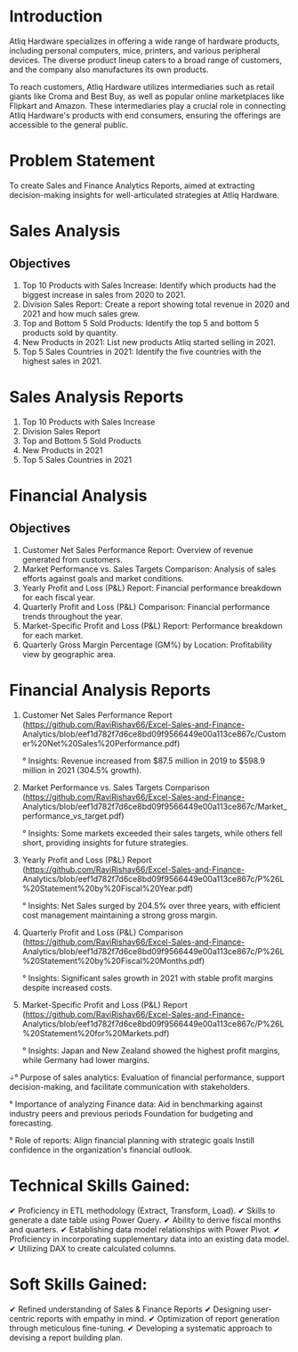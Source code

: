 # Introduction

Atliq Hardware specializes in offering a wide range of hardware products, including personal computers, mice, printers, and various peripheral devices. The diverse product lineup caters to a broad range of customers, and the company also manufactures its own products.

To reach customers, Atliq Hardware utilizes intermediaries such as retail giants like Croma and Best Buy, as well as popular online marketplaces like Flipkart and Amazon. These intermediaries play a crucial role in connecting Atliq Hardware's products with end consumers, ensuring the offerings are accessible to the general public.

# Problem Statement

To create Sales and Finance Analytics Reports, aimed at extracting decision-making insights for well-articulated strategies at Atliq Hardware.

# Sales Analysis

## Objectives

   1. Top 10 Products with Sales Increase: Identify which products had the biggest increase in sales from 2020 to 2021.
   2. Division Sales Report: Create a report showing total revenue in 2020 and 2021 and how much sales grew.
   3. Top and Bottom 5 Sold Products: Identify the top 5 and bottom 5 products sold by quantity.
   4. New Products in 2021: List new products Atliq started selling in 2021.
   5. Top 5 Sales Countries in 2021: Identify the five countries with the highest sales in 2021.

# Sales Analysis Reports

   1. Top 10 Products with Sales Increase
   2. Division Sales Report
   3. Top and Bottom 5 Sold Products
   4. New Products in 2021
   5. Top 5 Sales Countries in 2021

# Financial Analysis

## Objectives

   1. Customer Net Sales Performance Report: Overview of revenue generated from customers.
   2. Market Performance vs. Sales Targets Comparison: Analysis of sales efforts against goals and market conditions.
   3. Yearly Profit and Loss (P&L) Report: Financial performance breakdown for each fiscal year.
   4. Quarterly Profit and Loss (P&L) Comparison: Financial performance trends throughout the year.
   5. Market-Specific Profit and Loss (P&L) Report: Performance breakdown for each market.
   6. Quarterly Gross Margin Percentage (GM%) by Location: Profitability view by geographic area.

# Financial Analysis Reports

   1. Customer Net Sales Performance Report (https://github.com/RaviRishav66/Excel-Sales-and-Finance- 
     Analytics/blob/eef1d782f7d6ce8bd09f9566449e00a113ce867c/Customer%20Net%20Sales%20Performance.pdf)

      ° Insights: Revenue increased from $87.5 million in 2019 to $598.9 million in 2021 (304.5% growth).

   2. Market Performance vs. Sales Targets Comparison (https://github.com/RaviRishav66/Excel-Sales-and-Finance- 
      Analytics/blob/eef1d782f7d6ce8bd09f9566449e00a113ce867c/Market_performance_vs_target.pdf)

       ° Insights: Some markets exceeded their sales targets, while others fell short, providing insights for future strategies.

   3. Yearly Profit and Loss (P&L) Report (https://github.com/RaviRishav66/Excel-Sales-and-Finance- 
      Analytics/blob/eef1d782f7d6ce8bd09f9566449e00a113ce867c/P%26L%20Statement%20by%20Fiscal%20Year.pdf)

        ° Insights: Net Sales surged by 204.5% over three years, with efficient cost management maintaining a strong gross margin.

   4. Quarterly Profit and Loss (P&L) Comparison (https://github.com/RaviRishav66/Excel-Sales-and-Finance- 
      Analytics/blob/eef1d782f7d6ce8bd09f9566449e00a113ce867c/P%26L%20Statement%20by%20Fiscal%20Months.pdf)

        ° Insights: Significant sales growth in 2021 with stable profit margins despite increased costs.

   5. Market-Specific Profit and Loss (P&L) Report (https://github.com/RaviRishav66/Excel-Sales-and-Finance- 
      Analytics/blob/eef1d782f7d6ce8bd09f9566449e00a113ce867c/P%26L%20Statement%20for%20Markets.pdf)

        ° Insights: Japan and New Zealand showed the highest profit margins, while Germany had lower margins.

  ÷° Purpose of sales analytics: Evaluation of financial performance, support decision-making, and facilitate communication with stakeholders.

   ° Importance of analyzing Finance data: Aid in benchmarking against industry peers and previous periods Foundation for budgeting and forecasting.

   ° Role of reports: Align financial planning with strategic goals Instill confidence in the organization's financial outlook.  
  
# Technical Skills Gained:

   ✔ Proficiency in ETL methodology (Extract, Transform, Load).
   ✔ Skills to generate a date table using Power Query.
   ✔ Ability to derive fiscal months and quarters.
   ✔ Establishing data model relationships with Power Pivot.
   ✔ Proficiency in incorporating supplementary data into an existing data model.
   ✔ Utilizing DAX to create calculated columns.

# Soft Skills Gained:

   ✔ Refined understanding of Sales & Finance Reports
   ✔ Designing user-centric reports with empathy in mind.
   ✔ Optimization of report generation through meticulous fine-tuning.
   ✔ Developing a systematic approach to devising a report building plan.
